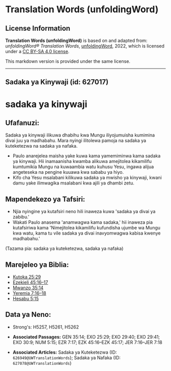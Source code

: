# Translation Words (unfoldingWord)

## License Information

**Translation Words (unfoldingWord)** is based on and adapted from: _unfoldingWord® Translation Words_, [unfoldingWord](https://unfoldingword.org/utw), 2022, which is licensed under a [CC BY-SA 4.0 license](https://creativecommons.org/licenses/by-sa/4.0/legalcode.en).

This markdown version is provided under the same license.



--------------------------------

## Sadaka ya Kinywaji (id: 627017)

sadaka ya kinywaji
==================

Ufafanuzi:
----------

Sadaka ya kinywaji ilikuwa dhabihu kwa Mungu iliyojumuisha kumimina divai juu ya madhabahu. Mara nyingi ilitolewa pamoja na sadaka ya kuteketezwa na sadaka ya nafaka.

* Paulo anarejelea maisha yake kuwa kama yamemiminwa kama sadaka ya kinywaji. Hii inamaanisha kwamba alikuwa amejitolea kikamilifu kumtumikia Mungu na kuwaambia watu kuhusu Yesu, ingawa alijua angeteseka na pengine kuuawa kwa sababu ya hiyo.
* Kifo cha Yesu msalabani kilikuwa sadaka ya mwisho ya kinywaji, kwani damu yake ilimwagika msalabani kwa ajili ya dhambi zetu.

Mapendekezo ya Tafsiri:
-----------------------

* Njia nyingine ya kutafsiri neno hili inaweza kuwa 'sadaka ya divai ya zabibu.'
* Wakati Paulo anasema 'anamwagwa kama sadaka,' hii inaweza pia kutafsiriwa kama 'Nimejitolea kikamilifu kufundisha ujumbe wa Mungu kwa watu, kama tu vile sadaka ya divai inavyomwagwa kabisa kwenye madhabahu.'

(Tazama pia: sadaka ya kuteketezwa, sadaka ya nafaka)

Marejeleo ya Biblia:
--------------------

* [Kutoka 25:29](https://ref.ly/Exod25:29)
* [Ezekieli 45:16–17](https://ref.ly/Ezek45:16-Ezek45:17)
* [Mwanzo 35:14](https://ref.ly/Gen35:14)
* [Yeremia 7:16–18](https://ref.ly/Jer7:16-Jer7:18)
* [Hesabu 5:15](https://ref.ly/Num5:15)

Data ya Neno:
-------------

* Strong's: H5257, H5261, H5262

* **Associated Passages:** GEN 35:14; EXO 25:29; EXO 29:40; EXO 29:41; EXO 30:9; NUM 5:15; EZR 7:17; EZK 45:16–EZK 45:17; JER 7:16–JER 7:18
* **Associated Articles:** Sadaka ya Kuteketezwa (ID: `626949@UWTranslationWords`); Sadaka ya Nafaka (ID: `627078@UWTranslationWords`)

